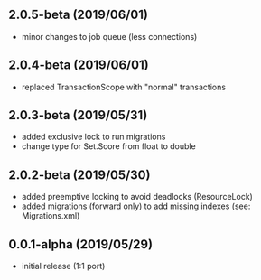## 2.0.5-beta (2019/06/01)
* minor changes to job queue (less connections)

## 2.0.4-beta (2019/06/01)
* replaced TransactionScope with "normal" transactions

## 2.0.3-beta (2019/05/31)
* added exclusive lock to run migrations
* change type for Set.Score from float to double

## 2.0.2-beta (2019/05/30)
* added preemptive locking to avoid deadlocks (ResourceLock)
* added migrations (forward only) to add missing indexes (see: Migrations.xml)

## 0.0.1-alpha (2019/05/29)
* initial release (1:1 port)
